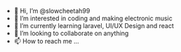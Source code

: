 - 👋 Hi, I’m @slowcheetah99
- 👀 I’m interested in coding and making electronic music
- 🌱 I’m currently learning laravel, UI/UX Design and react
- 💞️ I’m looking to collaborate on anything
- 📫 How to reach me ...

<!---
slowcheetah99/slowcheetah99 is a ✨ special ✨ repository because its `README.md` (this file) appears on your GitHub profile.
You can click the Preview link to take a look at your changes.
--->
